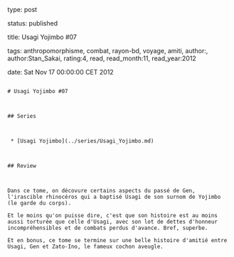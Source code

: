 type: post
status: published
title: Usagi Yojimbo #07
tags:  anthropomorphisme,  combat,  rayon-bd,  voyage, amiti, author:, author:Stan_Sakai, rating:4, read, read_month:11, read_year:2012
date: Sat Nov 17 00:00:00 CET 2012
~~~~~~
# Usagi Yojimbo #07

## Series

 * [Usagi Yojimbo](../series/Usagi_Yojimbo.md)

## Review

Dans ce tome, on décovure certains aspects du passé de Gen, l'irascible rhinocéros qui a baptisé Usagi de son surnom de Yojimbo (le garde du corps).  
Et le moins qu'on puisse dire, c'est que son histoire est au moins aussi torturée que celle d'Usagi, avec son lot de dettes d'honneur incompréhensibles et de combats perdus d'avance. Bref, superbe.  
Et en bonus, ce tome se termine sur une belle histoire d'amitié entre Usagi, Gen et Zato-Ino, le fameux cochon aveugle.